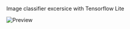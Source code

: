 Image classifier excersice with Tensorflow Lite


![Preview](https://github.com/Snasset/MyImageClassification/assets/145303291/2486d294-8978-4f5e-b275-0c16e835d330)
